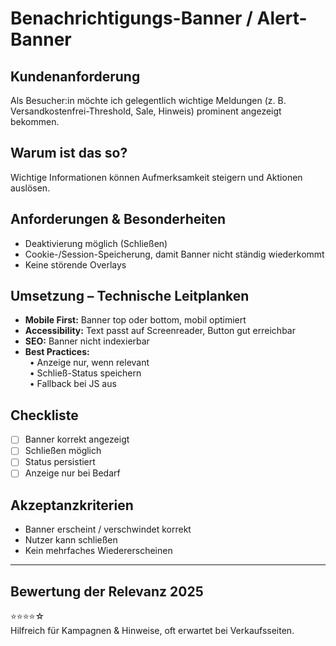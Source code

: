 # Benachrichtigungs-Banner / Alert-Banner

## Kundenanforderung  
Als Besucher:in möchte ich gelegentlich wichtige Meldungen (z. B. Versandkostenfrei-Threshold, Sale, Hinweis) prominent angezeigt bekommen.

## Warum ist das so?  
Wichtige Informationen können Aufmerksamkeit steigern und Aktionen auslösen.

## Anforderungen & Besonderheiten  
- Deaktivierung möglich (Schließen)  
- Cookie-/Session-Speicherung, damit Banner nicht ständig wiederkommt  
- Keine störende Overlays  

## Umsetzung – Technische Leitplanken  
- **Mobile First:** Banner top oder bottom, mobil optimiert  
- **Accessibility:** Text passt auf Screenreader, Button gut erreichbar  
- **SEO:** Banner nicht indexierbar  
- **Best Practices:**  
 • Anzeige nur, wenn relevant  
 • Schließ-Status speichern  
 • Fallback bei JS aus  

## Checkliste  
- [ ] Banner korrekt angezeigt  
- [ ] Schließen möglich  
- [ ] Status persistiert  
- [ ] Anzeige nur bei Bedarf  

## Akzeptanzkriterien  
- Banner erscheint / verschwindet korrekt  
- Nutzer kann schließen  
- Kein mehrfaches Wiedererscheinen  

---

## Bewertung der Relevanz 2025  
⭐⭐⭐⭐☆  
Hilfreich für Kampagnen & Hinweise, oft erwartet bei Verkaufsseiten.  

